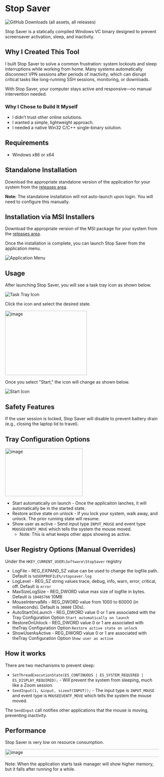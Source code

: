 # Stop Saver
![GitHub Downloads (all assets, all releases)](https://img.shields.io/github/downloads/ludvikjerabek/stopsaver/total)

Stop Saver is a statically compiled Windows VC binary designed to prevent screensaver activation, sleep, and inactivity.

## Why I Created This Tool

I built Stop Saver to solve a common frustration: system lockouts and sleep interruptions while working from home. Many systems automatically disconnect VPN sessions after periods of inactivity, which can disrupt critical tasks like long-running SSH sessions, monitoring, or downloads.

With Stop Saver, your computer stays active and responsive—no manual intervention needed.

### Why I Chose to Build It Myself
* I didn’t trust other online solutions.
* I wanted a simple, lightweight approach.
* I needed a native Win32 C/C++ single-binary solution.

## Requirements

* Windows x86 or x64

## Standalone Installation

Download the appropriate standalone version of the application for your system from the [releases area](https://github.com/ludvikjerabek/StopSaver/releases).

**Note:** The standalone installation will not auto-launch upon login. You will need to configure this manually.

## Installation via MSI Installers

Download the appropriate version of the MSI package for your system from the [releases area](https://github.com/ludvikjerabek/StopSaver/releases).

Once the installation is complete, you can launch Stop Saver from the application menu.

![Application Menu](https://github.com/user-attachments/assets/cbad578c-3362-4b47-8b44-fbecc9f5b112)

## Usage

After launching Stop Saver, you will see a task tray icon as shown below.

![Task Tray Icon](https://github.com/user-attachments/assets/3cb5e3b9-0ddb-4cd6-8710-63eea2c86eef)

Click the icon and select the desired state.

<img width="268" height="211" alt="image" src="https://github.com/user-attachments/assets/fcdda1a3-d756-4b3c-9b6a-0e1c4152be80" />

Once you select "Start," the icon will change as shown below.

![Start Icon](https://github.com/user-attachments/assets/cc75e46f-3e50-4412-accc-987131e3d1e6)

## Safety Features

If the user session is locked, Stop Saver will disable to prevent battery drain (e.g., closing the laptop lid to travel).

## Tray Configuration Options

<img width="254" height="157" alt="image" src="https://github.com/user-attachments/assets/cd296418-e8ff-4372-8133-65fb3f2be8c2" />
  
* Start automatically on launch - Once the applicaiton lanches, it will automatically be in the started state.
* Restore active state on unlock - If you lock your system, walk away, and unlock. The prior running state will resume.
* Show user as active - Send input type `INPUT_MOUSE` and event type `MOUSEEVENTF_MOVE` which tells the system the mouse moved.
  * Note: This is what keeps other apps showing as active.

## User Registry Options (Manual Overrides)

Under the `HKEY_CURRENT_USER\Software\StopSaver` registry

* LogFile - REG_EXPAND_SZ value can be used to change the logfile path. Default is `%USERPROFILE%/stopsaver.log`
* LogLevel - REG_SZ string values trace, debug, info, warn, error, critical, off. Default is `error`
* MaxSizeLogSize - REG_DWORD value max size of logfile in bytes. Default is `10485760` 10MB
* MouseIntervalMs - REG_DWORD value from 1000 to 60000 (in miliseconds). Default is `30000` (30s).
* AutoStartOnLaunch - REG_DWORD value 0 or 1 are associated with the Tray Configuration Option `Start automatically on launch`
* RestoreOnUnlock - REG_DWORD value 0 or 1 are associated with theTray Configuration Option `Restore active state on unlock`
* ShowUserAsActive - REG_DWORD value 0 or 1 are associated with theTray Configuration Option `Show user as active`

## How it works

There are two mechanisms to prevent sleep:

* `SetThreadExecutionState(ES_CONTINUOUS | ES_SYSTEM_REQUIRED | ES_DISPLAY_REQUIRED);` - Will prevent the system from sleeping, much like a Zoom session.
* `SendInput(1, &input, sizeof(INPUT));` - The input type is `INPUT_MOUSE` and event type is `MOUSEEVENTF_MOVE` which tells the system the mouse moved.

The `SendInput` call notifies other applications that the mouse is moving, preventing inactivity. 

## Performance

Stop Saver is very low on resource consumption. 

<img width="812" height="26" alt="image" src="https://github.com/user-attachments/assets/6bafb8f5-f1af-4ca8-b691-20338b14b05a" />  
  
Note: When the application starts task manager will show higher memory, but it falls after running for a while.   
